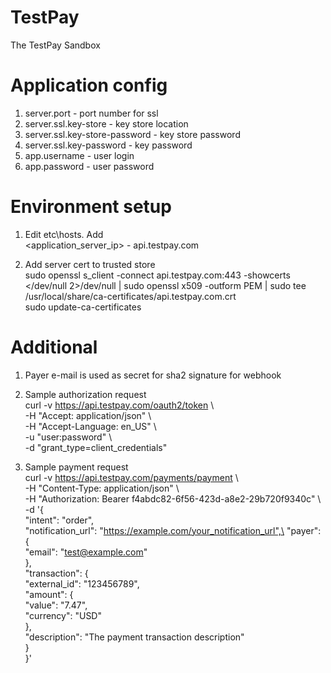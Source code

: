 # TestPay
The TestPay Sandbox

# Application config
1. server.port - port number for ssl
2. server.ssl.key-store - key store location
3. server.ssl.key-store-password - key store password
4. server.ssl.key-password - key password
4. app.username - user login
5. app.password - user password

# Environment setup
1. Edit etc\hosts. Add \
   <application_server_ip> - api.testpay.com 
   
2. Add server cert to trusted store \
   sudo openssl s_client -connect api.testpay.com:443 -showcerts </dev/null 2>/dev/null | sudo openssl x509 -outform PEM | sudo tee /usr/local/share/ca-certificates/api.testpay.com.crt \
   sudo update-ca-certificates

# Additional
1. Payer e-mail is used as secret for sha2 signature for webhook

2. Sample authorization request \
   curl -v https://api.testpay.com/oauth2/token \\\
-H "Accept: application/json" \\\
-H "Accept-Language: en_US" \\\
-u "user:password" \\\
-d "grant_type=client_credentials"

3. Sample payment request \
curl -v https://api.testpay.com/payments/payment \\\
-H "Content-Type: application/json" \\\
-H "Authorization: Bearer f4abdc82-6f56-423d-a8e2-29b720f9340c" \\\
-d '{\
"intent": "order",\
"notification_url": "https://example.com/your_notification_url",\
"payer": {\
"email": "test@example.com"\
},\
"transaction": {\
"external_id": "123456789",\
"amount": {\
"value": "7.47",\
"currency": "USD"\
},\
"description": "The payment transaction description"\
}\
}'
